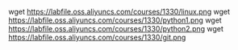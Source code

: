 wget https://labfile.oss.aliyuncs.com/courses/1330/linux.png
wget https://labfile.oss.aliyuncs.com/courses/1330/python1.png
wget https://labfile.oss.aliyuncs.com/courses/1330/python2.png
wget https://labfile.oss.aliyuncs.com/courses/1330/git.png

